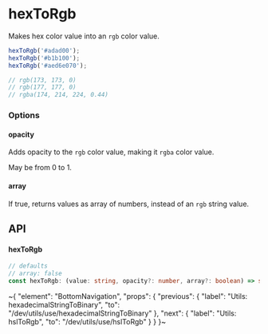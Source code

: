 
# hexToRgb

Makes hex color value into an `rgb` color value.

```ts
hexToRgb('#adad00');
hexToRgb('#b1b100');
hexToRgb('#aed6e070');

// rgb(173, 173, 0)
// rgb(177, 177, 0)
// rgba(174, 214, 224, 0.44)
```

### Options

#### opacity

Adds opacity to the `rgb` color value, making it `rgba` color value.

May be from 0 to 1.

#### array

If true, returns values as array of numbers, instead of an `rgb` string value.

## API

#### hexToRgb

```ts
// defaults
// array: false
const hexToRgb: (value: string, opacity?: number, array?: boolean) => string | number[];
```

~{
  "element": "BottomNavigation",
  "props": {
    "previous": {
      "label": "Utils: hexadecimalStringToBinary",
      "to": "/dev/utils/use/hexadecimalStringToBinary"
    },
    "next": {
      "label": "Utils: hslToRgb",
      "to": "/dev/utils/use/hslToRgb"
    }
  }
}~
